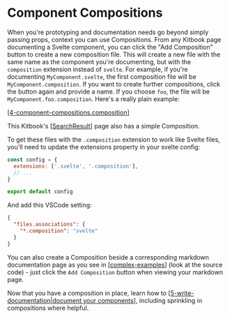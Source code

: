 # Component Compositions

When you're prototyping and documentation needs go beyond simply passing props, context you can use Compositions. From any Kitbook page documenting a Svelte component, you can click the "Add Composition" button to create a new composition file. This will create a new file with the same name as the component you're documenting, but with the `composition` extension instead of `svelte`. For example, if you're documenting `MyComponent.svelte`, the first composition file will be `MyComponent.composition`. If you want to create further compositions, click the button again and provide a name. If you choose `foo`, the file will be `MyComponent.foo.composition`. Here's a really plain example:

[[4-component-compositions.composition]]

This Kitbook's [[SearchResult]] page also has a simple Composition.

To get these files with the `.composition` extension to work like Svelte files, you'll need to update the extensions property in your svelte config:

```js twoslash title="svelte.config.js" {2}
const config = {
  extensions: ['.svelte', '.composition'],
  // ...
}

export default config
```

And add this VSCode setting:

```json title=".vscode/settings.json"
{
  "files.associations": {
    "*.composition": "svelte"
  }
}
```

You can also create a Composition beside a corresponding markdown documentation page as you see in [[complex-examples]] (look at the source code) - just click the `Add Composition` button when viewing your markdown page.

Now that you have a composition in place, learn how to [[5-write-documentation|document your components]], including sprinkling in compositions where helpful.

[//begin]: # "Autogenerated link references for markdown compatibility"
[4-component-compositions.composition]: 4-component-compositions.composition "4-component-compositions"
[SearchResult]: ../lib/layout/sidebar/search/SearchResult.md "SearchResult"
[complex-examples]: 2-compositions/complex-examples.md "Advanced Composition Use Cases"
[5-write-documentation|document your components]: 5-write-documentation.md "Write Documentation"
[//end]: # "Autogenerated link references"